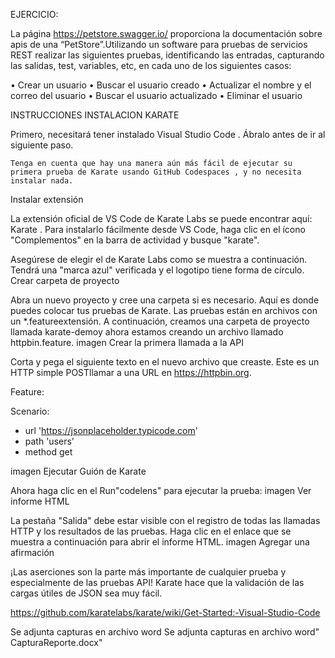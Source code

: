 EJERCICIO:
 
La página https://petstore.swagger.io/ proporciona la documentación sobre apis de una “PetStore”.Utilizando un software para pruebas de servicios REST realizar las siguientes pruebas, identificando las entradas, capturando las salidas, test, variables, etc, en cada uno de los siguientes casos:
 
• Crear un usuario
• Buscar el usuario creado
• Actualizar el nombre y el correo del usuario
• Buscar el usuario actualizado
• Eliminar el usuario

INSTRUCCIONES INSTALACION KARATE

Primero, necesitará tener instalado Visual Studio Code . Ábralo antes de ir al siguiente paso.

    Tenga en cuenta que hay una manera aún más fácil de ejecutar su primera prueba de Karate usando GitHub Codespaces , y no necesita instalar nada.

Instalar extensión

La extensión oficial de VS Code de Karate Labs se puede encontrar aquí: Karate . Para instalarlo fácilmente desde VS Code, haga clic en el ícono "Complementos" en la barra de actividad y busque "karate".

Asegúrese de elegir el de Karate Labs como se muestra a continuación. Tendrá una "marca azul" verificada y el logotipo tiene forma de círculo.
Crear carpeta de proyecto

Abra un nuevo proyecto y cree una carpeta si es necesario. Aquí es donde puedes colocar tus pruebas de Karate. Las pruebas están en archivos con un *.featureextensión. A continuación, creamos una carpeta de proyecto llamada karate-demoy ahora estamos creando un archivo llamado httpbin.feature.
imagen
Crear la primera llamada a la API

Corta y pega el siguiente texto en el nuevo archivo que creaste. Este es un HTTP simple POSTllamar a una URL en https://httpbin.org.

Feature:

Scenario:
  * url 'https://jsonplaceholder.typicode.com'
  * path 'users'
  * method get

imagen
Ejecutar Guión de Karate

Ahora haga clic en el Run"codelens" para ejecutar la prueba:
imagen
Ver informe HTML

La pestaña "Salida" debe estar visible con el registro de todas las llamadas HTTP y los resultados de las pruebas. Haga clic en el enlace que se muestra a continuación para abrir el informe HTML.
imagen
Agregar una afirmación

¡Las aserciones son la parte más importante de cualquier prueba y especialmente de las pruebas API! Karate hace que la validación de las cargas útiles de JSON sea muy fácil.

https://github.com/karatelabs/karate/wiki/Get-Started:-Visual-Studio-Code

Se adjunta capturas en archivo word Se adjunta capturas en archivo word" CapturaReporte.docx"














